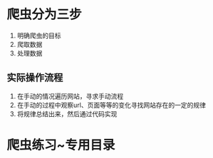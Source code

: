 # 爬虫分为三步
1. 明确爬虫的目标
2. 爬取数据
3. 处理数据

## 实际操作流程
1. 在手动的情况遍历网站，寻求手动流程
2. 在手动的过程中观察url、页面等等的变化寻找网站存在的一定的规律
3. 将规律总结出来，然后通过代码实现


# 爬虫练习~专用目录